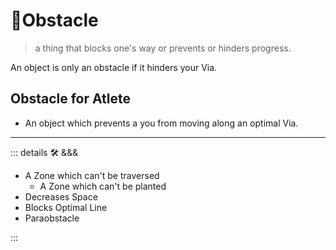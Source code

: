 # 🔻<via>Obstacle</via>

> a thing that blocks one's way or prevents or hinders progress.

An object is only an obstacle if it hinders your Via.

## Obstacle for Atlete

- An object which prevents a you from moving along an optimal Via.

---

<!-- =================================================== -->
<!-- =================================================== -->
<!-- =================================================== -->
<!-- =================================================== -->
<!-- =================================================== -->
::: details 🛠 <dev>&&&</dev>

- A Zone which can't be traversed
    - A Zone which can't be planted
- Decreases Space
- Blocks Optimal Line
- Paraobstacle

:::
